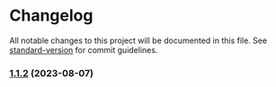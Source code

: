 # Changelog

All notable changes to this project will be documented in this file. See [standard-version](https://github.com/conventional-changelog/standard-version) for commit guidelines.

### [1.1.2](https://github.com/piyushDG/gitversion/compare/v1.1.1...v1.1.2) (2023-08-07)
